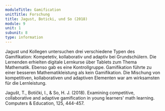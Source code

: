```yaml
---
moduleTitle: Gamification
unitTitle: Forschung
title: Jagust, Boticki, und So (2018)
module: 9
unit: 1
subunit: 8
type: information
---
```


Jagust und Kollegen untersuchen drei verschiedene Typen des Gamifikation: Kompetetiv, kollaborativ und adaptiv bei Grundschülern. Die Lernenden erhielten digitale Lernkurse über Tablets zum Thema Mathematik. Ebenso gab es eine Kontrollgruppe. Gamifikation führte zu einer besseren Mathematikleistung als kein Gamifikation. Die Mischung von kompetitiven, kollaborativen und adaptiven Elementen war am wirksamsten für die Lernleistung.


Jagušt, T., Botički, I., & So, H. J. (2018). Examining competitive, collaborative and adaptive gamification in young learners' math learning. Computers & Education, 125, 444-457.